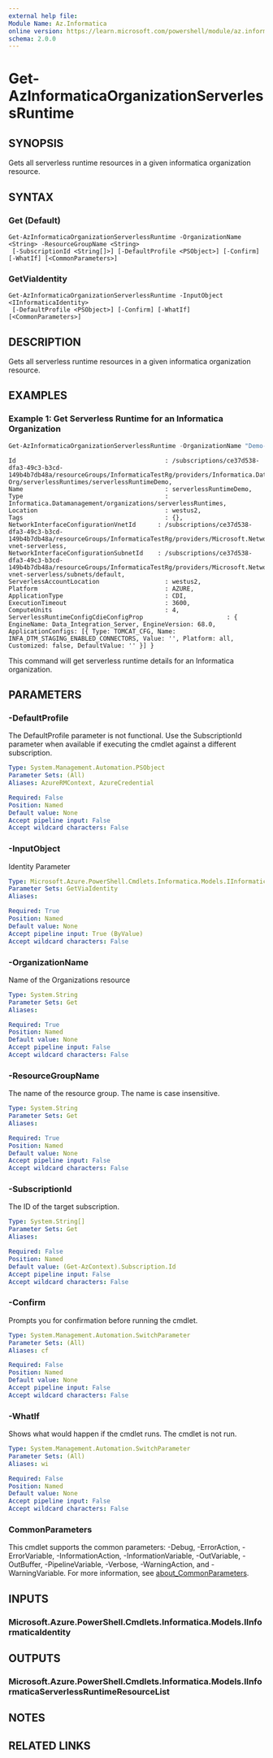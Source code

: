 ```yaml
---
external help file:
Module Name: Az.Informatica
online version: https://learn.microsoft.com/powershell/module/az.informatica/get-azinformaticaorganizationserverlessruntime
schema: 2.0.0
---
```


# Get-AzInformaticaOrganizationServerlessRuntime

## SYNOPSIS
Gets all serverless runtime resources in a given informatica organization resource.

## SYNTAX

### Get (Default)
```
Get-AzInformaticaOrganizationServerlessRuntime -OrganizationName <String> -ResourceGroupName <String>
 [-SubscriptionId <String[]>] [-DefaultProfile <PSObject>] [-Confirm] [-WhatIf] [<CommonParameters>]
```

### GetViaIdentity
```
Get-AzInformaticaOrganizationServerlessRuntime -InputObject <IInformaticaIdentity>
 [-DefaultProfile <PSObject>] [-Confirm] [-WhatIf] [<CommonParameters>]
```

## DESCRIPTION
Gets all serverless runtime resources in a given informatica organization resource.

## EXAMPLES

### Example 1: Get Serverless Runtime for an Informatica Organization
```powershell
Get-AzInformaticaOrganizationServerlessRuntime -OrganizationName "Demo-Org" -ResourceGroupName "InformaticaTestRg"
```

```output
Id                                         : /subscriptions/ce37d538-dfa3-49c3-b3cd-149b4b7db48a/resourceGroups/InformaticaTestRg/providers/Informatica.DataManagement/organizations/Demo-Org/serverlessRuntimes/serverlessRuntimeDemo,
Name                                       : serverlessRuntimeDemo,
Type                                       : Informatica.Datamanagement/organizations/serverlessRuntimes,
Location                                   : westus2,
Tags                                       : {},
NetworkInterfaceConfigurationVnetId      : /subscriptions/ce37d538-dfa3-49c3-b3cd-149b4b7db48a/resourceGroups/InformaticaTestRg/providers/Microsoft.Network/virtualNetworks/liftr-vnet-serverless,
NetworkInterfaceConfigurationSubnetId    : /subscriptions/ce37d538-dfa3-49c3-b3cd-149b4b7db48a/resourceGroups/InformaticaTestRg/providers/Microsoft.Network/virtualNetworks/liftr-vnet-serverless/subnets/default,
ServerlessAccountLocation                  : westus2,
Platform                                   : AZURE,
ApplicationType                            : CDI,
ExecutionTimeout                           : 3600,
ComputeUnits                               : 4,
ServerlessRuntimeConfigCdieConfigProp                       : { EngineName: Data_Integration_Server, EngineVersion: 68.0, ApplicationConfigs: [{ Type: TOMCAT_CFG, Name: INFA_DTM_STAGING_ENABLED_CONNECTORS, Value: '', Platform: all, Customized: false, DefaultValue: '' }] }

```

This command will get serverless runtime details for an Informatica organization.

## PARAMETERS

### -DefaultProfile
The DefaultProfile parameter is not functional.
Use the SubscriptionId parameter when available if executing the cmdlet against a different subscription.

```yaml
Type: System.Management.Automation.PSObject
Parameter Sets: (All)
Aliases: AzureRMContext, AzureCredential

Required: False
Position: Named
Default value: None
Accept pipeline input: False
Accept wildcard characters: False
```

### -InputObject
Identity Parameter

```yaml
Type: Microsoft.Azure.PowerShell.Cmdlets.Informatica.Models.IInformaticaIdentity
Parameter Sets: GetViaIdentity
Aliases:

Required: True
Position: Named
Default value: None
Accept pipeline input: True (ByValue)
Accept wildcard characters: False
```

### -OrganizationName
Name of the Organizations resource

```yaml
Type: System.String
Parameter Sets: Get
Aliases:

Required: True
Position: Named
Default value: None
Accept pipeline input: False
Accept wildcard characters: False
```

### -ResourceGroupName
The name of the resource group.
The name is case insensitive.

```yaml
Type: System.String
Parameter Sets: Get
Aliases:

Required: True
Position: Named
Default value: None
Accept pipeline input: False
Accept wildcard characters: False
```

### -SubscriptionId
The ID of the target subscription.

```yaml
Type: System.String[]
Parameter Sets: Get
Aliases:

Required: False
Position: Named
Default value: (Get-AzContext).Subscription.Id
Accept pipeline input: False
Accept wildcard characters: False
```

### -Confirm
Prompts you for confirmation before running the cmdlet.

```yaml
Type: System.Management.Automation.SwitchParameter
Parameter Sets: (All)
Aliases: cf

Required: False
Position: Named
Default value: None
Accept pipeline input: False
Accept wildcard characters: False
```

### -WhatIf
Shows what would happen if the cmdlet runs.
The cmdlet is not run.

```yaml
Type: System.Management.Automation.SwitchParameter
Parameter Sets: (All)
Aliases: wi

Required: False
Position: Named
Default value: None
Accept pipeline input: False
Accept wildcard characters: False
```

### CommonParameters
This cmdlet supports the common parameters: -Debug, -ErrorAction, -ErrorVariable, -InformationAction, -InformationVariable, -OutVariable, -OutBuffer, -PipelineVariable, -Verbose, -WarningAction, and -WarningVariable. For more information, see [about_CommonParameters](http://go.microsoft.com/fwlink/?LinkID=113216).

## INPUTS

### Microsoft.Azure.PowerShell.Cmdlets.Informatica.Models.IInformaticaIdentity

## OUTPUTS

### Microsoft.Azure.PowerShell.Cmdlets.Informatica.Models.IInformaticaServerlessRuntimeResourceList

## NOTES

## RELATED LINKS

